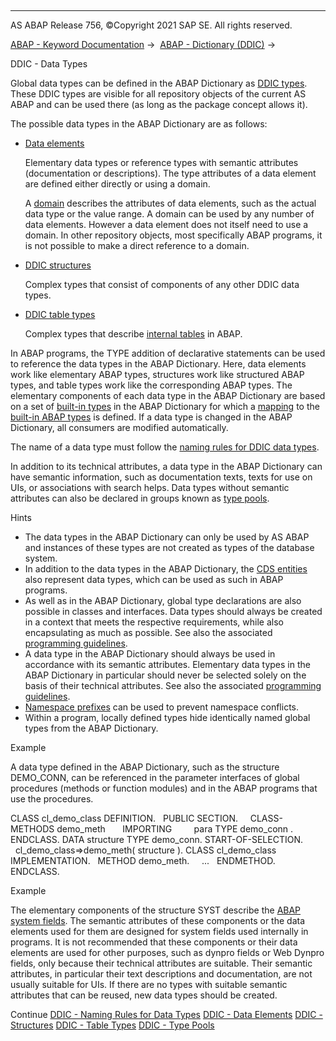   

* * *

AS ABAP Release 756, ©Copyright 2021 SAP SE. All rights reserved.

[ABAP - Keyword Documentation](https://help.sap.com/doc/abapdocu_756_index_htm/7.56/en-US/abenabap.htm) →  [ABAP - Dictionary (DDIC)](https://help.sap.com/doc/abapdocu_756_index_htm/7.56/en-US/abenabap_dictionary.htm) → 

DDIC - Data Types

Global data types can be defined in the ABAP Dictionary as [DDIC types](https://help.sap.com/doc/abapdocu_756_index_htm/7.56/en-US/abenddic_type_glosry.htm "Glossary Entry"). These DDIC types are visible for all repository objects of the current AS ABAP and can be used there (as long as the package concept allows it).

The possible data types in the ABAP Dictionary are as follows:

-   [Data elements](https://help.sap.com/doc/abapdocu_756_index_htm/7.56/en-US/abenddic_data_elements.htm)
    
    Elementary data types or reference types with semantic attributes (documentation or descriptions). The type attributes of a data element are defined either directly or using a domain.
    
    A [domain](https://help.sap.com/doc/abapdocu_756_index_htm/7.56/en-US/abenddic_domains.htm) describes the attributes of data elements, such as the actual data type or the value range. A domain can be used by any number of data elements. However a data element does not itself need to use a domain. In other repository objects, most specifically ABAP programs, it is not possible to make a direct reference to a domain.
    
-   [DDIC structures](https://help.sap.com/doc/abapdocu_756_index_htm/7.56/en-US/abenddic_structures.htm)
    
    Complex types that consist of components of any other DDIC data types.
    
-   [DDIC table types](https://help.sap.com/doc/abapdocu_756_index_htm/7.56/en-US/abenddic_table_types.htm)
    
    Complex types that describe [internal tables](https://help.sap.com/doc/abapdocu_756_index_htm/7.56/en-US/abeninternal_table_glosry.htm "Glossary Entry") in ABAP.
    

In ABAP programs, the TYPE addition of declarative statements can be used to reference the data types in the ABAP Dictionary. Here, data elements work like elementary ABAP types, structures work like structured ABAP types, and table types work like the corresponding ABAP types. The elementary components of each data type in the ABAP Dictionary are based on a set of [built-in types](https://help.sap.com/doc/abapdocu_756_index_htm/7.56/en-US/abenddic_builtin_types.htm) in the ABAP Dictionary for which a [mapping](https://help.sap.com/doc/abapdocu_756_index_htm/7.56/en-US/abenddic_builtin_types.htm) to the [built-in ABAP types](https://help.sap.com/doc/abapdocu_756_index_htm/7.56/en-US/abenbuilt_in_types_complete.htm) is defined. If a data type is changed in the ABAP Dictionary, all consumers are modified automatically.

The name of a data type must follow the [naming rules for DDIC data types](https://help.sap.com/doc/abapdocu_756_index_htm/7.56/en-US/abenddic_types_names.htm).

In addition to its technical attributes, a data type in the ABAP Dictionary can have semantic information, such as documentation texts, texts for use on UIs, or associations with search helps. Data types without semantic attributes can also be declared in groups known as [type pools](https://help.sap.com/doc/abapdocu_756_index_htm/7.56/en-US/abenddic_type_groups.htm).

Hints

-   The data types in the ABAP Dictionary can only be used by AS ABAP and instances of these types are not created as types of the database system.
-   In addition to the data types in the ABAP Dictionary, the [CDS entities](https://help.sap.com/doc/abapdocu_756_index_htm/7.56/en-US/abencds_entity_glosry.htm "Glossary Entry") also represent data types, which can be used as such in ABAP programs.
-   As well as in the ABAP Dictionary, global type declarations are also possible in classes and interfaces. Data types should always be created in a context that meets the respective requirements, while also encapsulating as much as possible. See also the associated [programming guidelines](https://help.sap.com/doc/abapdocu_756_index_htm/7.56/en-US/abendeclaration_dtypes_const_guidl.htm "Guideline").
-   A data type in the ABAP Dictionary should always be used in accordance with its semantic attributes. Elementary data types in the ABAP Dictionary in particular should never be selected solely on the basis of their technical attributes. See also the associated [programming guidelines](https://help.sap.com/doc/abapdocu_756_index_htm/7.56/en-US/abenusing_types_guidl.htm "Guideline").
-   [Namespace prefixes](https://help.sap.com/doc/abapdocu_756_index_htm/7.56/en-US/abennames_repos_obj_guidl.htm "Guideline") can be used to prevent namespace conflicts.
-   Within a program, locally defined types hide identically named global types from the ABAP Dictionary.

Example

A data type defined in the ABAP Dictionary, such as the structure DEMO\_CONN, can be referenced in the parameter interfaces of global procedures (methods or function modules) and in the ABAP programs that use the procedures.

CLASS cl\_demo\_class DEFINITION.
  PUBLIC SECTION.
    CLASS-METHODS demo\_meth
      IMPORTING
        para TYPE demo\_conn .
ENDCLASS.
DATA structure TYPE demo\_conn.
START-OF-SELECTION.
  cl\_demo\_class=>demo\_meth( structure ).
CLASS cl\_demo\_class IMPLEMENTATION.
  METHOD demo\_meth.
    ...
  ENDMETHOD.
ENDCLASS.

Example

The elementary components of the structure SYST describe the [ABAP system fields](https://help.sap.com/doc/abapdocu_756_index_htm/7.56/en-US/abensystem_fields.htm). The semantic attributes of these components or the data elements used for them are designed for system fields used internally in programs. It is not recommended that these components or their data elements are used for other purposes, such as dynpro fields or Web Dynpro fields, only because their technical attributes are suitable. Their semantic attributes, in particular their text descriptions and documentation, are not usually suitable for UIs. If there are no types with suitable semantic attributes that can be reused, new data types should be created.

Continue
[DDIC - Naming Rules for Data Types](https://help.sap.com/doc/abapdocu_756_index_htm/7.56/en-US/abenddic_types_names.htm)
[DDIC - Data Elements](https://help.sap.com/doc/abapdocu_756_index_htm/7.56/en-US/abenddic_data_elements.htm)
[DDIC - Structures](https://help.sap.com/doc/abapdocu_756_index_htm/7.56/en-US/abenddic_structures.htm)
[DDIC - Table Types](https://help.sap.com/doc/abapdocu_756_index_htm/7.56/en-US/abenddic_table_types.htm)
[DDIC - Type Pools](https://help.sap.com/doc/abapdocu_756_index_htm/7.56/en-US/abenddic_type_groups.htm)